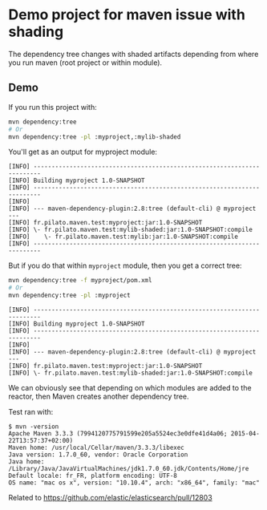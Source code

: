 Demo project for maven issue with shading
=====================


The dependency tree changes with shaded artifacts depending from where you run maven (root project or within module).

## Demo 

If you run this project with:

```sh
mvn dependency:tree
# Or
mvn dependency:tree -pl :myproject,:mylib-shaded
```

You'll get as an output for myproject module:

```
[INFO] ------------------------------------------------------------------------
[INFO] Building myproject 1.0-SNAPSHOT
[INFO] ------------------------------------------------------------------------
[INFO] 
[INFO] --- maven-dependency-plugin:2.8:tree (default-cli) @ myproject ---
[INFO] fr.pilato.maven.test:myproject:jar:1.0-SNAPSHOT
[INFO] \- fr.pilato.maven.test:mylib-shaded:jar:1.0-SNAPSHOT:compile
[INFO]    \- fr.pilato.maven.test:mylib:jar:1.0-SNAPSHOT:compile
[INFO] ------------------------------------------------------------------------
```

But if you do that within `myproject` module, then you get a correct tree:

```sh
mvn dependency:tree -f myproject/pom.xml
# Or
mvn dependency:tree -pl :myproject
```

```
[INFO] ------------------------------------------------------------------------
[INFO] Building myproject 1.0-SNAPSHOT
[INFO] ------------------------------------------------------------------------
[INFO] 
[INFO] --- maven-dependency-plugin:2.8:tree (default-cli) @ myproject ---
[INFO] fr.pilato.maven.test:myproject:jar:1.0-SNAPSHOT
[INFO] \- fr.pilato.maven.test:mylib-shaded:jar:1.0-SNAPSHOT:compile
```


We can obviously see that depending on which modules are added to the reactor, then Maven creates another 
dependency tree.

Test ran with:

```
$ mvn -version
Apache Maven 3.3.3 (7994120775791599e205a5524ec3e0dfe41d4a06; 2015-04-22T13:57:37+02:00)
Maven home: /usr/local/Cellar/maven/3.3.3/libexec
Java version: 1.7.0_60, vendor: Oracle Corporation
Java home: /Library/Java/JavaVirtualMachines/jdk1.7.0_60.jdk/Contents/Home/jre
Default locale: fr_FR, platform encoding: UTF-8
OS name: "mac os x", version: "10.10.4", arch: "x86_64", family: "mac"
```


Related to https://github.com/elastic/elasticsearch/pull/12803


